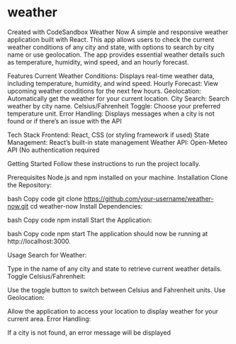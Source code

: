 # weather
Created with CodeSandbox
Weather Now
A simple and responsive weather application built with React. This app allows users to check the current weather conditions of any city and state, with options to search by city name or use geolocation. The app provides essential weather details such as temperature, humidity, wind speed, and an hourly forecast.

Features
Current Weather Conditions: Displays real-time weather data, including temperature, humidity, and wind speed.
Hourly Forecast: View upcoming weather conditions for the next few hours.
Geolocation: Automatically get the weather for your current location.
City Search: Search weather by city name.
Celsius/Fahrenheit Toggle: Choose your preferred temperature unit.
Error Handling: Displays messages when a city is not found or if there’s an issue with the API 

Tech Stack
Frontend: React, CSS (or styling framework if used)
State Management: React’s built-in state management
Weather API: Open-Meteo API (No authentication required 

Getting Started
Follow these instructions to run the project locally.

Prerequisites
Node.js and npm installed on your machine.
Installation
Clone the Repository:

bash
Copy code
git clone https://github.com/your-username/weather-now.git
cd weather-now
Install Dependencies:

bash
Copy code
npm install
Start the Application:

bash
Copy code
npm start
The application should now be running at http://localhost:3000.

Usage
Search for Weather:

Type in the name of any city and state to retrieve current weather details.
Toggle Celsius/Fahrenheit:

Use the toggle button to switch between Celsius and Fahrenheit units.
Use Geolocation:

Allow the application to access your location to display weather for your current area.
Error Handling:

If a city is not found, an error message will be displayed
